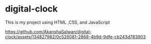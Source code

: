 # digital-clock
This is my project using HTML ,CSS, and JavaScript


https://github.com/AkanshaSalwan/digital-clock/assets/134827982/0c526081-2868-4b9d-9dfe-cb243d783903

